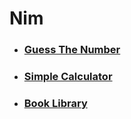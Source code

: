 # Nim
- ### [Guess The Number](/NIM/gtn.nim)
- ### [Simple Calculator](/NIM/sc.nim)
- ### [Book Library](/NIM/bl.nim)